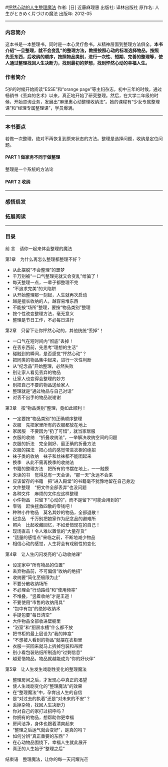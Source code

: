 #[怦然心动的人生整理魔法](https://book.douban.com/subject/10747883/)
作者:  [日] 近藤麻理惠
出版社: 译林出版社
原作名: 人生がときめく片づけの魔法
出版年: 2012-05
***
### 内容简介 
这本书是一本整理书，同时是一本心灵疗愈书。从精神层面到整理方法俱全。**本书介绍“一旦整理，就不会变乱”的整理方法，教授按照心动的标准选择物品，按照先丢东西，后收纳的顺序，按照物品类别，进行一次性、短期、完善的整理等，使人通过整理找回人生决断力，找到最初的梦想，找到怦然心动的幸福人生。**

### 作者简介
5岁的时候开始阅读“ESSE”和“orange page”等主妇杂志，初中三年的时候，通过畅销书《丢弃的艺术》以来，真正地开始了研究整理。然后，在大学二年级的时候，开始咨询业务，发展出“麻里惠心动整理收纳法”。她的课程有“少女专属整理课”和“经理专属整理课”，学员爆满。
 
***
### 本书要点
若做一次整理，绝对不再恢复到原来状态的方法。整理是选择问题，收纳是定位问题。
#### PART 1 做家务不同于做整理
整理是一个系统的方法论

#### PART 2 收纳
***
### 感悟启发
### 拓展阅读
***
### 目录
前 言　请你一起来体会整理的魔法

第1章　为什么再怎么整理都整理不好？
- 从此摆脱“不会整理”的噩梦
- 千万别被“一口气整理完就又会变乱”给骗了！
- 每天整理一点，一辈子都整理不完 
- “不追求完美”的大陷阱
- 从开始整理那一刻起，人生就再次启动 
- 越是擅长收纳的人，越容易堆东西 
- 不能按“场所”整理，要按“物品类别”整理 
- 按个性改变整理方法，毫无意义
- 整理是节日工作，不必每日进行

第2章　只留下让你怦然心动的，其他统统“丢掉”！
- 一口气在短时间内“彻底”丢掉！
- 在丢东西前，先思考“理想的生活”
- 碰触到的瞬间，是否感觉“怦然心动”？
- 把同类的物品集中起来，进行一次性判断 
- 从“纪念品”开始整理，必然失败 
- 别让家人看见丢弃的物品 
- 让家人也变得会整理的妙方 
- 别把自己不要的物品送给家人 
- 整理就是“通过物品与自己对话” 
- 对丢不出手的物品说谢谢 

第3章　按“物品类别”整理，竟如此顺利！
- 一定要按“物品类别”的正确顺序整理 
- 衣服　先把家里所有的衣服都放在地上 
- 家居服　不要因为“扔了可惜”，就当家居服 
- 衣服的收纳　“折叠收纳法”，一举解决收纳空间的问题 
- 衣服的折法　完全刚好、最正确的折叠方法 
- 衣服的摆法　把心动的感觉带进衣橱的绝招 
- 袜子类的收纳　袜子和丝袜都不能团起来
- 换季　从此不需再换季的收纳法 
- 书籍的整理方法　把所有的书摆在地上，一一触摸
- 未读的书　觉得总有一天会读，“那一天”永远不会来 
- 应该留存的书籍　把“进入殿堂”的书籍毫不犹豫地留在自己身边 
- 文件整理　“把文件全部丢弃”也没问题 
- 各种文件　麻烦的文件应这样整理 
- 小件物品　只留下“心动的”，而不是留下“可能会用到的” 
- 零钱　赶快拯救四散的零钱吧！
- 种种小件物品　莫名其妙的物品，全部退散！
- 纪念品　千万别把娘家作为纪念品的避难所 
- 照片　比起收藏回忆，不如爱惜现在的自己！ 
- 现场直击！令人难以置信的“大量存货” 
- “适量的感悟点”来临之前，不断地减少物品 
- 相信心动的感觉，人生将会有戏剧性的变化 

第4章　让人生闪闪发亮的“心动收纳课”
- 设定家中“所有物品的位置”
- 丢弃物品前，不可偏信“收纳的绝招” 
- 收纳要“简化至极限为止”
- 不要分散收纳场所 
- 不必理会“行动路线”和“使用频率” 
- 不堆叠，“竖着收纳”才是王道！ 
- 不要使用“市售的收纳用具”
- “包中有包”的绝妙收纳术 
- 手提包要“每日清空” 
- 大件物品全部收进壁橱里 
- “浴室”和“厨房水槽”什么都不放 
- 把书柜的最上层设为“我的神龛” 
- “不想被人看到的物品”就摆在衣柜里
- 衣服一买回来就马上拆掉包装和吊牌 
- 别小看包装贴纸所制造的“过剩信息” 
- 越爱惜物品，物品就越能成为“你的好伙伴” 

第5章　让人生发生戏剧性变化的整理魔法
- 整理房间之后，才发现心中真正的渴望
- 使人生戏剧变化的“整理魔法”的效果 
- 在“整理魔法”中，孕育出人生的自信 
- 是“对过去的执着”还是“对未来的不安”？ 
- 丢掉杂物，找回人生决断力
- 你对自己的家打过招呼吗？ 
- 你拥有的物品，想帮助你更幸福 
- 房间洁净，身体也跟着清爽起来 
- “整理之后运气就会变好”，是真的吗？ 
- 如何分辨“真正重要的东西”？
- 在心动物品围绕下，幸福人生就此展开 
- 真正的人生始于“整理之后” 

结束语　整理魔法，让你的每一天闪耀光芒